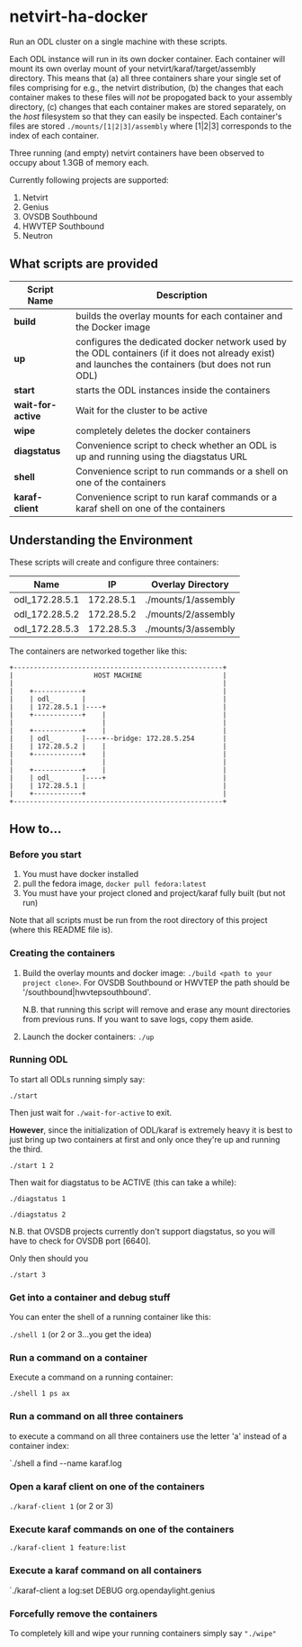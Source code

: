 # netvirt-ha-docker

Run an ODL cluster on a single machine with these scripts.

Each ODL instance will run in its own docker container. Each container will mount its own
overlay mount of your netvirt/karaf/target/assembly directory. This means that (a) all three
containers share your single set of files comprising for e.g., the netvirt distribution, (b) the changes 
that each container makes to these files will _not_ be propogated back to your assembly directory, 
(c) changes that each container makes are stored separately, on the _host_ filesystem so that they
can easily be inspected. Each container's files are stored `./mounts/[1|2|3]/assembly` where 
[1|2|3] corresponds to the index of each container.

Three running (and empty) netvirt containers have been observed to occupy about 1.3GB of memory each.

Currently following projects are supported:
1. Netvirt
2. Genius
3. OVSDB Southbound
4. HWVTEP Southbound
5. Neutron

## What scripts are provided

Script Name         | Description
--------------------|------------
**build**           | builds the overlay mounts for each container and the Docker image
**up**              | configures the dedicated docker network used by the ODL containers (if it does not already exist) and launches the containers (but does not run ODL)
**start**           | starts the ODL instances inside the containers
**wait-for-active** | Wait for the cluster to be active
**wipe**            | completely deletes the docker containers
**diagstatus**      | Convenience script to check whether an ODL is up and running using the diagstatus URL
**shell**           | Convenience script to run commands or a shell on one of the containers
**karaf-client**    | Convenience script to run karaf commands or a karaf shell on one of the containers

## Understanding the Environment

These scripts will create and configure three containers:

Name           | IP         | Overlay Directory
---------------|------------|-------------------
odl_172.28.5.1 | 172.28.5.1 | ./mounts/1/assembly
odl_172.28.5.2 | 172.28.5.2 | ./mounts/2/assembly
odl_172.28.5.3 | 172.28.5.3 | ./mounts/3/assembly

The containers are networked together like this:

```
+----------------------------------------------------+
|                    HOST MACHINE                    |
|                                                    |
|    +------------+                                  |
|    | odl_       |                                  |
|    | 172.28.5.1 |----+                             |
|    +------------+    |                             |
|                      |                             |
|    +------------+    |                             |
|    | odl_       |----+--bridge: 172.28.5.254       |
|    | 172.28.5.2 |    |                             |
|    +------------+    |                             | 
|                      |                             |
|    +------------+    |                             |
|    | odl_       |----+                             |
|    | 172.28.5.1 |                                  |
|    +------------+                                  |
+----------------------------------------------------+
```

## How to...

### Before you start

1. You must have docker installed
2. pull the fedora image, `docker pull fedora:latest`
3. You must have your project cloned and project/karaf fully built (but not run)

Note that all scripts must be run from the root directory of this project (where this README file is).

### Creating the containers

1. Build the overlay mounts and docker image: `./build <path to your project clone>`. For OVSDB Southbound or HWVTEP
   the path should be '<path to ovsdb clone>/southbound|hwvtepsouthbound'.
   
   N.B. that running this script will remove and erase any mount directories from previous runs. If you want to save logs, copy them aside.
   
2. Launch the docker containers: `./up`

### Running ODL
To start all ODLs running simply say:
  
  `./start`

Then just wait for `./wait-for-active` to exit.
  
**However**, since the initialization of ODL/karaf is extremely heavy it is best
to just bring up two containers at first and only once they're up and running
the third.

  `./start 1 2`

Then wait for diagstatus to be ACTIVE (this can take a while):

  `./diagstatus 1`

  `./diagstatus 2`

  N.B. that OVSDB projects currently don't support diagstatus, so you will have to check for OVSDB port [6640].

Only then should you

  `./start 3`

### Get into a container and debug stuff
You can enter the shell of a running container like this:

  `./shell 1` (or 2 or 3...you get the idea)

### Run a command on a container
Execute a command on a running container:

  `./shell 1 ps ax`

### Run a command on all three containers
to execute a command on all three containers use the letter 'a' instead of a container index:

  `./shell a find --name karaf.log

### Open a karaf client on one of the containers

  `./karaf-client 1` (or 2 or 3)

### Execute karaf commands on one of the containers

  `./karaf-client 1 feature:list`

### Execute a karaf command on all containers

  `./karaf-client a log:set DEBUG org.opendaylight.genius

### Forcefully remove the containers
To completely kill and wipe your running containers simply say `"./wipe"`
